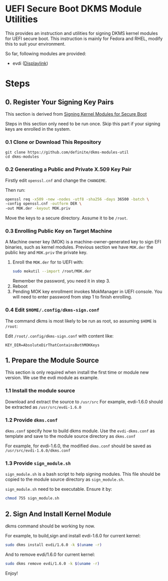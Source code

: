 # UEFI Secure Boot DKMS Module Utilities

This provides an instruction and utilities for signing DKMS kernel modules
for UEFI secure boot. This instruction is mainly for Fedora and RHEL,
modify this to suit your environment.

So far, following modules are provided:

* evdi ([Displaylink](https://www.displaylink.com/))

# Steps

## 0. Register Your Signing Key Pairs

This section is derived from [Signing Kernel Modules for Secure Boot](https://access.redhat.com/documentation/en-US/Red_Hat_Enterprise_Linux/7/html/Kernel_Administration_Guide/sect-signing-kernel-modules-for-secure-boot.html)

Steps in this section only need to be run once. Skip this part if your signing keys are enrolled in the system.

### 0.1 Clone or Download This Repository
```
git clone https://github.com/definite/dkms-modules-util
cd dkms-modules
```

### 0.2 Generating a Public and Private X.509 Key Pair
Firstly edit `openssl.cnf` and change the `CHANGEME`.

Then run:
```sh
openssl req -x509 -new -nodes -utf8 -sha256 -days 36500 -batch \ 
-config openssl.cnf -outform DER \
-out MOK.der -keyout MOK.priv
```

Move the keys to a secure directory. Assume it to be `/root`.

### 0.3 Enrolling Public Key on Target Machine
A Machine owner key (MOK) is a machine-owner-generated key to sign EFI binaries, such as kernel modules.
Previous section we have `MOK.der` the public key and `MOK.priv` the private key.

 1. Enroll the `MOK.der` for to UEFI with:
    ```sh
    sudo mokutil --import /root/MOK.der
    ```
    Remember the password, you need it in step 3.
 2. Reboot
 3. Pending MOK key enrollment invokes MokManager in UEFI console.
    You will need to enter password from step 1 to finish enrolling.

### 0.4 Edit `$HOME/.config/dkms-sign.conf`
The command dkms is most likely to be run as root, so assuming `$HOME` is `/root`:

Edit `/root/.config/dkms-sign.conf` with content like:
```
KEY_DIR=AbsoluteDirThatContainsBothMOKKeys
```

## 1. Prepare the Module Source
This section is only required when install the first time or module new version.
We use the evdi module as example.

### 1.1 Install the module source
Download and extract the source to `/usr/src`
For example, evdi-1.6.0 should be extracted as `/usr/src/evdi-1.6.0`

### 1.2 Provide `dkms.conf`
`dkms.conf` specify how to build dkms module. 
Use the `evdi-dkms.conf` as template and save to the module source directory as `dkms.conf`

For example, for evdi-1.6.0, the modified `dkms.conf` should be saved as `/usr/src/evdi-1.6.0/dkms.conf`

### 1.3 Provide `sign_module.sh`
`sign_module.sh` is a bash script to help signing modules.
This file should be copied to the module source directory as `sign_module.sh`.

`sign_module.sh` need to be executable. Ensure it by:
```sh
chmod 755 sign_module.sh
```

## 2. Sign And Install Kernel Module
dkms command should be working by now.

For example, to build,sign and install evdi-1.6.0 for current kernel:
```sh
sudo dkms install evdi/1.6.0 -k $(uname -r)
```

And to remove evdi/1.6.0 for current kernel:
```sh
sudo dkms remove evdi/1.6.0 -k $(uname -r)
```

Enjoy!

